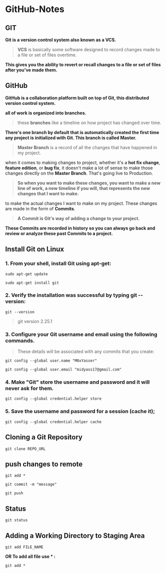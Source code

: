 # GitHub-Notes

## GIT

**Git is a version control system also known as a **VCS**.**

  > **VCS** is basically some software designed to record changes made to a file or set of files overtime. 
 
**This gives you the ability to revert or recall changes to a file or set of files after you've made them.**

## GitHub

**GitHub is a collaboration platform built on top of Git, this distributed version control system.**

**all of work is organized into branches.**

  > these **branches** like a timeline on how project has changed over time. 

**There's one branch by default that is automatically created the first time any project is initialized with Git. This branch is called Master.**

  > **Master Branch** is a record of all the changes that have happened in my project. 

when it comes to making changes to project, whether it's a **hot fix change**, **feature edition**, or **bug fix**, it doesn't make a lot of sense to make those changes directly on the **Master Branch**. That's going live to Production. 

  > **So when you want to make these changes, you want to make a new line of work, a new timeline if you will, that represents the new changes that I want to make.**

to make the actual changes I want to make on my project. These changes are made in the form of **Commits**.

  > **A Commit is Git's way of adding a change to your project.**
  
**These Commits are recorded in history so you can always go back and review or analyze these past Commits to a project.**

## Install Git on Linux

### 1. From your shell, install Git using apt-get:

```shell
sudo apt-get update
```
```shell
sudo apt-get install git
```

### 2. Verify the installation was successful by typing git --version:

```shell
git --version
```
> git version 2.25.1

### 3. Configure your Git username and email using the following commands.

> These details will be associated with any commits that you create:

```shell
git config --global user.name "M0xYasser"
```
```shell
git config --global user.email "midyass17@gmail.com"
```

### 4. Make "Git" store the username and password and it will never ask for them.

```shell
git config --global credential.helper store
```

### 5. Save the username and password for a session (cache it);

```shell
git config --global credential.helper cache
```

## Cloning a Git Repository

```shell
git clone REPO_URL
```
## push changes to remote

```shell
git add *
```
```shell
git commit -m "message"
```
```shell
git push
```
## Status

```shell
git status
```

## Adding a Working Directory to Staging Area

```shell
git add FILE_NAME
```
**OR To add all file use * :**
```shell
git add *
```
